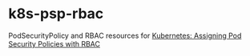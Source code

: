 # k8s-psp-rbac

PodSecurityPolicy and RBAC resources for [Kubernetes: Assigning Pod Security Policies with RBAC](#)
